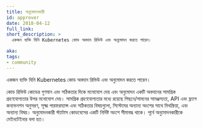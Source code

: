 ```yaml
---
title: অনুমোদনকারী
id: approver
date: 2018-04-12
full_link: 
short_description: >
  একজন ব্যক্তি যিনি Kubernetes কোড অবদান রিভিউ এবং অনুমোদন করতে পারেন।

aka: 
tags:
- community
---
```

একজন ব্যক্তি যিনি Kubernetes কোড অবদান রিভিউ এবং অনুমোদন করতে পারেন।

<!--more--> 

কোড রিভিউ কোডের গুণমান এবং সঠিকতার দিকে মনোযোগ দেয় এবং অনুমোদন একটি অবদানের সামগ্রিক গ্রহণযোগ্যতার উপর মনোযোগ দেয়। সামগ্রিক গ্রহণযোগ্যতার মধ্যে রয়েছে পিছনে/সামনের সামঞ্জস্যতা, API এবং ফ্ল্যাগ কনভেনশন অনুসরণ, সূক্ষ্ম পারফরম্যান্স এবং সঠিকতার বিষয়গুলো, সিস্টেমের অন্যান্য অংশের সাথে মিথস্ক্রিয়া, এবং অন্যান্য বিষয়। অনুমোদনকারী স্ট্যাটাস কোডবেসের একটি নির্দিষ্ট অংশে সীমাবদ্ধ থাকে। পূর্বে অনুমোদনকারীকে মেইনটেইনার বলা হত।
